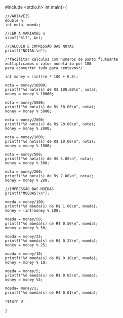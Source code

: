 #include <stdio.h>
 int main() {
    
    //VARIAVEIS
    double n;
    int nota, moeda;
    
    //LER A VARIAVEL n
    scanf("%lf", &n);
    
    //CALCULO E IMPRESSÃO DAS NOTAS
    printf("NOTAS:\n");
    
    /*facilitar calculos com numeros de ponto flutuante 
    multiplicamos o valor monetário por 100 
    para converter tudo para centavos*/
    
    int money = (int)(n * 100 + 0.5);
    
    nota = money/10000;
    printf("%d nota(s) de R$ 100.00\n", nota);
    money = money % 10000;
    
    nota = money/5000;
    printf("%d nota(s) de R$ 50.00\n", nota);
    money = money % 5000;
    
    nota = money/2000;
    printf("%d nota(s) de R$ 20.00\n", nota);
    money = money % 2000;
    
    nota = money/1000;
    printf("%d nota(s) de R$ 10.00\n", nota);
    money = money % 1000;
    
    nota = money/500;
    printf("%d nota(s) de R$ 5.00\n", nota);
    money = money % 500;
    
    nota = money/200;
    printf("%d nota(s) de R$ 2.00\n", nota);
    money = money % 200;
    
    //IMPRESSÃO DAS MOEDAS
    printf("MOEDAS:\n");
    
    moeda = money/100;
    printf("%d moeda(s) de R$ 1.00\n", moeda);
    money = (int)money % 100;

    moeda = money/50;
    printf("%d moeda(s) de R$ 0.50\n", moeda);
    money = money % 50;
    
    moeda = money/25;
    printf("%d moeda(s) de R$ 0.25\n", moeda);
    money = money % 25;
    
    moeda = money/10;
    printf("%d moeda(s) de R$ 0.10\n", moeda);
    money = money % 10;
    
    moeda = money/5;
    printf("%d moeda(s) de R$ 0.05\n", moeda);
    money = money %5;
    
    moeda= money/1;
    printf("%d moeda(s) de R$ 0.01\n", moeda);
    
    return 0;
}
